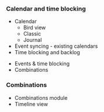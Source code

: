 

### Calendar and time blocking
- Calendar
  - Bird view
  - Classic
  - Journal
- Event syncing - existing calendars
- Time blocking and backlog


* Events & time blocking
* Combinations

### Combinations
- Combinations module
- Timeline view